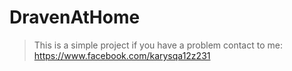 # DravenAtHome
>This is a simple project if you have a problem contact to me: https://www.facebook.com/karysqa12z231
